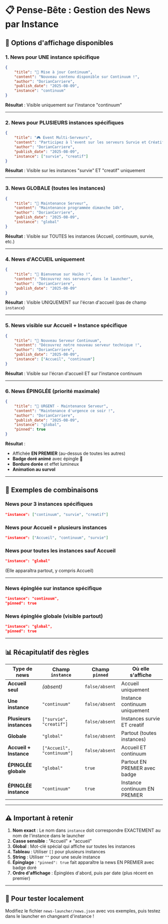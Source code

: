 # 📋 Pense-Bête : Gestion des News par Instance

## 🎯 Options d'affichage disponibles

### **1. News pour UNE instance spécifique**
```json
{
    "title": "🚀 Mise à jour Continuum",
    "content": "Nouveau contenu disponible sur Continuum !",
    "author": "DorianCarriere",
    "publish_date": "2025-08-09",
    "instance": "continuum"
}
```
**Résultat** : Visible uniquement sur l'instance "continuum"

---

### **2. News pour PLUSIEURS instances spécifiques**
```json
{
    "title": "🎮 Event Multi-Serveurs",
    "content": "Participez à l'event sur les serveurs Survie et Créatif !",
    "author": "DorianCarriere", 
    "publish_date": "2025-08-09",
    "instance": ["survie", "creatif"]
}
```
**Résultat** : Visible sur les instances "survie" ET "creatif" uniquement

---

### **3. News GLOBALE (toutes les instances)**
```json
{
    "title": "🔧 Maintenance Serveur",
    "content": "Maintenance programmée dimanche 14h",
    "author": "DorianCarriere",
    "publish_date": "2025-08-09", 
    "instance": "global"
}
```
**Résultat** : Visible sur TOUTES les instances (Accueil, continuum, survie, etc.)

---

### **4. News d'ACCUEIL uniquement**
```json
{
    "title": "👋 Bienvenue sur Haiko !",
    "content": "Découvrez nos serveurs dans le launcher",
    "author": "DorianCarriere",
    "publish_date": "2025-08-09"
}
```
**Résultat** : Visible UNIQUEMENT sur l'écran d'accueil (pas de champ `instance`)

---

### **5. News visible sur Accueil + Instance spécifique**
```json
{
    "title": "🌟 Nouveau Serveur Continuum",
    "content": "Découvrez notre nouveau serveur technique !",
    "author": "DorianCarriere",
    "publish_date": "2025-08-09",
    "instance": ["Accueil", "continuum"] 
}
```
**Résultat** : Visible sur l'écran d'accueil ET sur l'instance continuum

---

### **6. News ÉPINGLÉE (priorité maximale)**
```json
{
    "title": "📌 URGENT - Maintenance Serveur",
    "content": "Maintenance d'urgence ce soir !",
    "author": "DorianCarriere",
    "publish_date": "2025-08-09",
    "instance": "global",
    "pinned": true
}
```
**Résultat** : 
- Affichée **EN PREMIER** (au-dessus de toutes les autres)
- **Badge doré animé** avec épingle 📌
- **Bordure dorée** et effet lumineux
- **Animation au survol**

---

## 🎨 Exemples de combinaisons

### **News pour 3 instances spécifiques**
```json
"instance": ["continuum", "survie", "creatif"]
```

### **News pour Accueil + plusieurs instances** 
```json
"instance": ["Accueil", "continuum", "survie"]
```

### **News pour toutes les instances sauf Accueil**
```json
"instance": "global"
```
(Elle apparaîtra partout, y compris Accueil)

---

### **News épinglée sur instance spécifique**
```json
"instance": "continuum",
"pinned": true
```

### **News épinglée globale (visible partout)**
```json
"instance": "global", 
"pinned": true
```

---

## 📊 Récapitulatif des règles

| Type de news | Champ `instance` | Champ `pinned` | Où elle s'affiche |
|--------------|------------------|----------------|-------------------|
| **Accueil seul** | *(absent)* | `false/absent` | Accueil uniquement |
| **Une instance** | `"continuum"` | `false/absent` | Instance continuum uniquement |
| **Plusieurs instances** | `["survie", "creatif"]` | `false/absent` | Instances survie ET creatif |
| **Globale** | `"global"` | `false/absent` | Partout (toutes instances) |
| **Accueil + Instance** | `["Accueil", "continuum"]` | `false/absent` | Accueil ET continuum |
| **ÉPINGLÉE globale** | `"global"` | `true` | Partout EN PREMIER avec badge |
| **ÉPINGLÉE instance** | `"continuum"` | `true` | Instance continuum EN PREMIER |

---

## ⚠️ Important à retenir

1. **Nom exact** : Le nom dans `instance` doit correspondre EXACTEMENT au nom de l'instance dans le launcher
2. **Casse sensible** : "Accueil" ≠ "accueil"  
3. **Global** : Mot-clé spécial qui affiche sur toutes les instances
4. **Tableau** : Utiliser `[]` pour plusieurs instances
5. **String** : Utiliser `""` pour une seule instance
6. **Épinglage** : `"pinned": true` fait apparaître la news EN PREMIER avec badge doré
7. **Ordre d'affichage** : Épinglées d'abord, puis par date (plus récent en premier)

---

## 🔧 Pour tester localement

Modifiez le fichier `news-launcher/news.json` avec vos exemples, puis testez dans le launcher en changeant d'instance !
